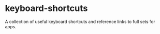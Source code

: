 # keyboard-shortcuts
A collection of useful keyboard shortcuts and reference links to full sets for apps.
